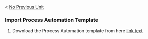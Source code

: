 < [No Previous Unit](/BuildandAutomateTour2024/1_Build_Process_Automation/readme.md)

### Import Process Automation Template

1. Download the Process Automation template from here <a href="url">link text</a>